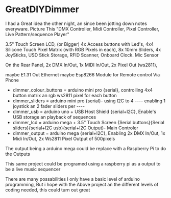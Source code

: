 # GreatDIYDimmer
I had a Great idea the other night, an since been jotting down notes everyware.
Picture This "DMX Controller, Midi Controller, Pixel Controller, Live Pattern/sequence Player"

3.5" Touch Screen LCD, (or Bigger)
4x Access buttons with Led's,
4x4 Silicone Touch Pixel Matrix (with RGB Pixels in each),
8x 10mm Sliders,
4x JoySticks,
USD Stick Storage,
RFID Scanner,
Onboard Clock.
Mic Sensor

On the Rear Panel,
2x DMX In/Out,
1x MIDI In/Out,
2x Pixel Out (ws2811),

maybe E1.31 Out Ethernet
maybe Esp8266 Module for Remote control Via Phone

- dimmer_colour_buttons = arduino mini pro {serial}, controlling 4x4 button matrix an rgb ws2811 pixel for each button
- dimmer_sliders = arduino mini pro {serial}- using I2C to 4 ---- enabling 1 joystick an 2 fader sliders per ----
- dimmer_usb = arduino uno + USB Host Shield {serial+I2C}, Enable's USB storage an playback of sequences
- dimmer_lcd = arduino mega + 3.5" Touch Screen {Serial buttons}{Serial sliders}{serial+I2C usb}{serial+I2C Output)- Main Controler
- dimmer_output = arduino mega {serial+I2C}, Enabling 2x DMX In/Out, 1x Midi In/Out, 2x Ws2811 Pixel Output of 500pixels

The output being a arduino mega could be replace with a Raspberry Pi to do the Outputs

This same project could be programed using a raspberry pi as a output to be a live music sequencer

There are many possabilities
I only have a basic level of arduino programming,
But i hope with the Above project an the different levels of coding needed, this could turn out great
